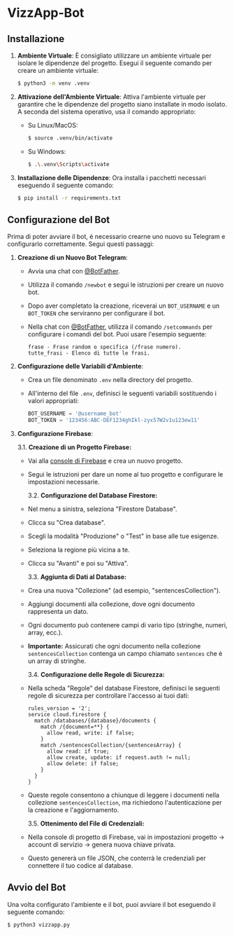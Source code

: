 # VizzApp-Bot

## Installazione

1.  **Ambiente Virtuale**: È consigliato utilizzare un ambiente virtuale per isolare le dipendenze del progetto. Esegui il seguente comando per creare un ambiente virtuale:

    ```bash
    $ python3 -m venv .venv
    ```

2.  **Attivazione dell'Ambiente Virtuale**: Attiva l'ambiente virtuale per garantire che le dipendenze del progetto siano installate in modo isolato. A seconda del sistema operativo, usa il comando appropriato:

    - Su Linux/MacOS:

      ```bash
      $ source .venv/bin/activate
      ```

    - Su Windows:

      ```bash
      $ .\.venv\Scripts\activate
      ```

3.  **Installazione delle Dipendenze**: Ora installa i pacchetti necessari eseguendo il seguente comando:

    ```bash
    $ pip install -r requirements.txt
    ```

## Configurazione del Bot

Prima di poter avviare il bot, è necessario crearne uno nuovo su Telegram e configurarlo correttamente. Segui questi passaggi:

1.  **Creazione di un Nuovo Bot Telegram**:

    - Avvia una chat con [@BotFather](https://t.me/botfather).
    - Utilizza il comando `/newbot` e segui le istruzioni per creare un nuovo bot.
    - Dopo aver completato la creazione, riceverai un `BOT_USERNAME` e un `BOT_TOKEN` che serviranno per configurare il bot.
    - Nella chat con [@BotFather](https://t.me/botfather), utilizza il comando `/setcommands` per configurare i comandi del bot. Puoi usare l'esempio seguente:

      ```
      frase - Frase random o specifica (/frase numero).
      tutte_frasi - Elenco di tutte le frasi.
      ```

2.  **Configurazione delle Variabili d'Ambiente**:

    - Crea un file denominato `.env` nella directory del progetto.
    - All'interno del file `.env`, definisci le seguenti variabili sostituendo i valori appropriati:

      ```python
      BOT_USERNAME = '@username_bot'
      BOT_TOKEN = '123456:ABC-DEF1234ghIkl-zyx57W2v1u123ew11'
      ```

3.  **Configurazione Firebase**:

    3.1. **Creazione di un Progetto Firebase:**

    - Vai alla [console di Firebase](https://console.firebase.google.com/) e crea un nuovo progetto.
    - Segui le istruzioni per dare un nome al tuo progetto e configurare le impostazioni necessarie.

      3.2. **Configurazione del Database Firestore:**

    - Nel menu a sinistra, seleziona "Firestore Database".
    - Clicca su "Crea database".
    - Scegli la modalità "Produzione" o "Test" in base alle tue esigenze.
    - Seleziona la regione più vicina a te.
    - Clicca su "Avanti" e poi su "Attiva".

      3.3. **Aggiunta di Dati al Database:**

    - Crea una nuova "Collezione" (ad esempio, "sentencesCollection").
    - Aggiungi documenti alla collezione, dove ogni documento rappresenta un dato.
    - Ogni documento può contenere campi di vario tipo (stringhe, numeri, array, ecc.).
    - **Importante:** Assicurati che ogni documento nella collezione `sentencesCollection` contenga un campo chiamato `sentences` che è un array di stringhe.

      3.4. **Configurazione delle Regole di Sicurezza:**

    - Nella scheda "Regole" del database Firestore, definisci le seguenti regole di sicurezza per controllare l'accesso ai tuoi dati:

      ```
      rules_version = '2';
      service cloud.firestore {
        match /databases/{database}/documents {
          match /{document=**} {
            allow read, write: if false;
          }
          match /sentencesCollection/{sentencesArray} {
            allow read: if true;
            allow create, update: if request.auth != null;
            allow delete: if false;
          }
        }
      }
      ```

    - Queste regole consentono a chiunque di leggere i documenti nella collezione `sentencesCollection`, ma richiedono l'autenticazione per la creazione e l'aggiornamento.

      3.5. **Ottenimento del File di Credenziali:**

    - Nella console di progetto di Firebase, vai in impostazioni progetto -> account di servizio -> genera nuova chiave privata.
    - Questo genererà un file JSON, che conterrà le credenziali per connettere il tuo codice al database.

## Avvio del Bot

Una volta configurato l'ambiente e il bot, puoi avviare il bot eseguendo il seguente comando:

```bash
$ python3 vizzapp.py
```
